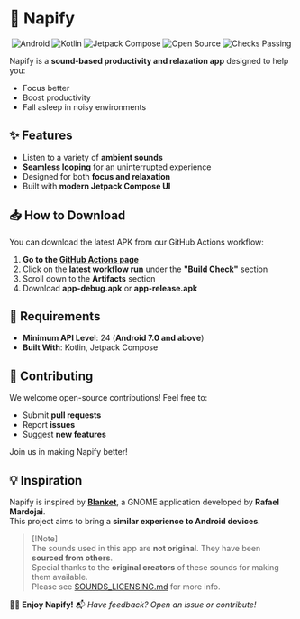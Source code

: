 # 🎵 Napify

<p align="center">
  <img src="https://img.shields.io/badge/Android-3DDC84?logo=android&logoColor=white" alt="Android">
  <img src="https://img.shields.io/badge/Kotlin-7F52FF?logo=kotlin&logoColor=white" alt="Kotlin">
  <img src="https://img.shields.io/badge/Jetpack_Compose-03D2A8?logo=jetpack&logoColor=white" alt="Jetpack Compose">
  <img src="https://img.shields.io/badge/Open%20Source-89CFF0?logo=github&logoColor=white" alt="Open Source">
  <img src="https://img.shields.io/github/workflow/status/itsPronay/napify/Build%20Check?label=Checks%20Passing&logo=github&logoColor=white" alt="Checks Passing">
</p>

Napify is a **sound-based productivity and relaxation app** designed to help you:
- Focus better
- Boost productivity
- Fall asleep in noisy environments

## ✨ Features
- Listen to a variety of **ambient sounds**
- **Seamless looping** for an uninterrupted experience
- Designed for both **focus and relaxation**
- Built with **modern Jetpack Compose UI**

## 📥 How to Download

You can download the latest APK from our GitHub Actions workflow:

1. **Go to the [GitHub Actions page](https://github.com/itsPronay/napify/actions)**
2. Click on the **latest workflow run** under the **"Build Check"** section
3. Scroll down to the **Artifacts** section
4. Download **app-debug.apk** or **app-release.apk**

## 📌 Requirements
- **Minimum API Level**: 24 (**Android 7.0 and above**)
- **Built With**: Kotlin, Jetpack Compose

## 🤝 Contributing

We welcome open-source contributions! Feel free to:
- Submit **pull requests**
- Report **issues**
- Suggest **new features**

Join us in making Napify better!

## 💡 Inspiration

Napify is inspired by **[Blanket](https://github.com/rafaelmardojai/blanket)**, a GNOME application developed by **Rafael Mardojai**.  
This project aims to bring a **similar experience to Android devices**.


> \[!Note]  
> The sounds used in this app are **not original**. They have been **sourced from others**.  
> Special thanks to the **original creators** of these sounds for making them available.  
> Please see [SOUNDS_LICENSING.md](https://github.com/itsPronay/napify/blob/play_store/SOUNDS_LICENSING.md) for more info.  

🌙✨ **Enjoy Napify!**
📬 *Have feedback? Open an issue or contribute!*
